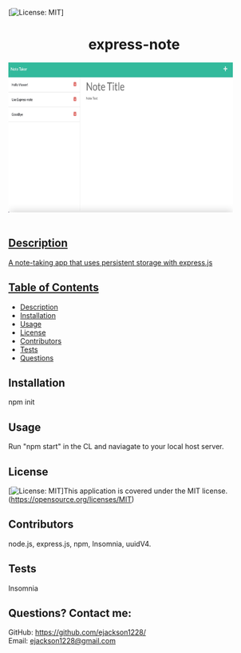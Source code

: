  [![License: MIT](https://img.shields.io/badge/License-MIT-yellow.svg)] 
# <h1 align="center">express-note</h1>

<img src="./public/assets/images/express-note-screenshot.jpg" alt="screenshot of application" width="450px" height="300px">
<br>
<br>

<a href="">

## Description
A note-taking app that uses persistent storage with express.js
  
## Table of Contents
  - [Description](#description)
  - [Installation](#installation)
  - [Usage](#usage)
  - [License](#license)
  - [Contributors](#contributors)
  - [Tests](#tests)
  - [Questions](#questions)

## Installation
npm init

## Usage
Run "npm start" in the CL and naviagate to your local host server.

## License
[![License: MIT](https://img.shields.io/badge/License-MIT-yellow.svg)]This application is covered under the MIT license. (https://opensource.org/licenses/MIT)

## Contributors
node.js, express.js, npm, Insomnia, uuidV4.

## Tests
Insomnia

## Questions? Contact me:
GitHub: https://github.com/ejackson1228/ <br>
Email: ejackson1228@gmail.com